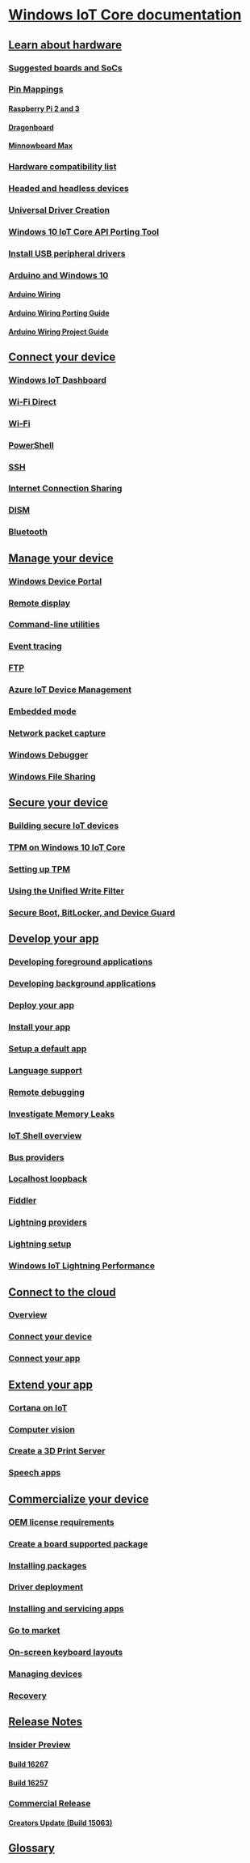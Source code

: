 # [Windows IoT Core documentation](index.md)
## [Learn about hardware]()
### [Suggested boards and SoCs](learn-about-hardware/SuggestedBoards.md)
### [Pin Mappings]()
#### [Raspberry Pi 2 and 3](learn-about-hardware/PinMappings/PinMappingsRPI.md)
#### [Dragonboard](learn-about-hardware/PinMappings/PinMappingsDB.md)
#### [Minnowboard Max](learn-about-hardware/PinMappings/PinMappingsMBM.md)
### [Hardware compatibility list](learn-about-hardware/HardwareCompatList.md)
### [Headed and headless devices](learn-about-hardware/HeadlessMode.md)
### [Universal Driver Creation](learn-about-hardware/DriverCreation.md)
### [Windows 10 IoT Core API Porting Tool](learn-about-hardware/IoTCorePortingTool.md)
### [Install USB peripheral drivers](learn-about-hardware/PeripheralDrivers.md)
### [Arduino and Windows 10](learn-about-hardware/ArduinoAndWindows10.md)
#### [Arduino Wiring](learn-about-hardware/ArduinoWiring.md)
#### [Arduino Wiring Porting Guide](learn-about-hardware/ArduinoWiringPortingGuide.md)
#### [Arduino Wiring Project Guide](learn-about-hardware/ArduinoWiringProjectGuide.md)
## [Connect your device]()
### [Windows IoT Dashboard](connect-your-device/IoTDashboard.md)
### [Wi-Fi Direct](connect-your-device/SetupWiFiDirect.md)
### [Wi-Fi](connect-your-device/SetupWifi.md)
### [PowerShell](connect-your-device/PowerShell.md)
### [SSH](connect-your-device/SSH.md)
### [Internet Connection Sharing](connect-your-device/InternetConnectionSharing.md)
### [DISM](connect-your-device/DISM.md) 
### [Bluetooth](connect-your-device/Bluetooth.md)
## [Manage your device]()
### [Windows Device Portal](manage-your-device/DevicePortal.md)
### [Remote display](manage-your-device/RemoteDisplay.md)
### [Command-line utilities](manage-your-device/CommandLineUtils.md)
### [Event tracing](manage-your-device/EventTracing.md)
### [FTP](manage-your-device/FTP.md)
### [Azure IoT Device Management](manage-your-device/AzureIoTDM.md)
### [Embedded mode](manage-your-device/EmbeddedMode.md)
### [Network packet capture](manage-your-device/NetworkPacketCapture.md)
### [Windows Debugger](manage-your-device/WindowsDebugger.md)
### [Windows File Sharing](manage-your-device/WindowsFileSharing.md)
## [Secure your device]()
### [Building secure IoT devices](secure-your-device/BuildingSecureDevices.md)
### [TPM on Windows 10 IoT Core](secure-your-device/TPM.md)
### [Setting up TPM](secure-your-device/setupTPM.md)
### [Using the Unified Write Filter](secure-your-device/UnifiedWriteFilter.md)
### [Secure Boot, BitLocker, and Device Guard](secure-your-device/SecureBootAndBitLocker.md)
## [Develop your app]()
### [Developing foreground applications](develop-your-app/BuildingAppsForIoTCore.md)
### [Developing background applications](develop-your-app/BackgroundApplications.md)
### [Deploy your app](develop-your-app/AppDeployment.md)
### [Install your app](develop-your-app/AppInstaller.md)
### [Setup a default app](develop-your-app/SetupDefaultApp.md)
### [Language support](develop-your-app/MultiLang.md)
### [Remote debugging](develop-your-app/RemoteDebugging.md)
### [Investigate Memory Leaks](develop-your-app/InvestigateMemoryLeaks.md)
### [IoT Shell overview](develop-your-app/IoTCoreShell.md)
### [Bus providers](develop-your-app/BusProviders.md)
### [Localhost loopback](develop-your-app/Loopback.md)
### [Fiddler](develop-your-app/Fiddler.md)
### [Lightning providers](develop-your-app/LightningProviders.md)
### [Lightning setup](develop-your-app/LightningSetup.md)
### [Windows IoT Lightning Performance](develop-your-app/LightningPerformance.md)
## [Connect to the cloud]()
### [Overview](connect-to-cloud/Overview.md)
### [Connect your device](connect-to-cloud/ConnectDeviceToCloud.md)
### [Connect your app](connect-to-cloud/ConnectAppToCloud.md)
## [Extend your app]()
### [Cortana on IoT](extend-your-app/CortanaOnIoTCore.md)
### [Computer vision](extend-your-app/ComputerVision.md) 
### [Create a 3D Print Server](extend-your-app/3DPrintServer.md)
### [Speech apps](extend-your-app/Speech.md)
## [Commercialize your device]()
### [OEM license requirements](commercialize-your-device/OEMLicenseRequirements.md)
### [Create a board supported package](commercialize-your-device/CreateBSP.md)
### [Installing packages](commercialize-your-device/InstallingPackages.md)
### [Driver deployment](commercialize-your-device/DriverDeployment.md)
### [Installing and servicing apps](commercialize-your-device/InstallingAndServicing.md)
### [Go to market](commercialize-your-device/GoToMarket.md)
### [On-screen keyboard layouts](commercialize-your-device/OnScreenKeyboardLanguageLayouts.md)
### [Managing devices](commercialize-your-device/ManagingDevices.md)
### [Recovery](commercialize-your-device/Recovery.md)
## [Release Notes]()
### [Insider Preview]()
#### [Build 16267](release-notes/insider/16267.md)
#### [Build 16257](release-notes/insider/16257.md)
### [Commercial Release]()
#### [Creators Update (Build 15063)](release-notes/commercial/CreatorsUpdate.md)
## [Glossary](Glossary.md)
